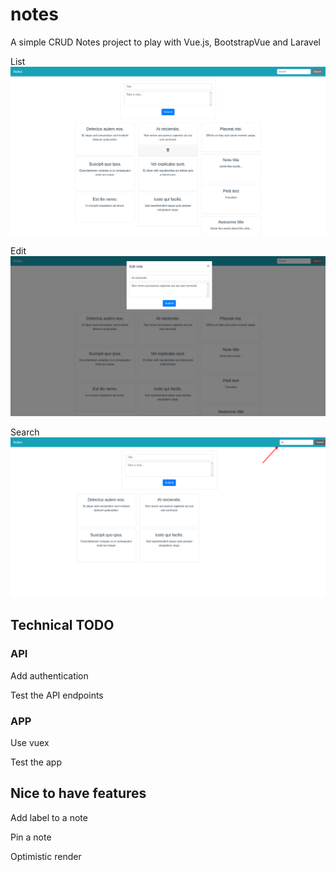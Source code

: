 # notes

A simple CRUD Notes project to play with Vue.js, BootstrapVue and Laravel

List
![List](screenshots/NotesIndex.png?raw=true)

Edit
![Edit](screenshots/NotesEdit.png?raw=true)

Search
![Search](screenshots/NotesSearch.png?raw=true)

## Technical TODO

### API

Add authentication

Test the API endpoints

### APP

Use vuex

Test the app

## Nice to have features

Add label to a note

Pin a note

Optimistic render